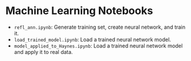 # Machine Learning Notebooks

- `refl_ann.ipynb`: Generate training set, create neural network, and train it.
- `load_trained_model.ipynb`: Load a trained neural network model.
- `model_applied_to_Haynes.ipynb`: Load a trained neural network model and apply it to real data.
